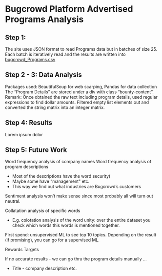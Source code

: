 # Bugcrowd Platform Advertised Programs Analysis

## Step 1:
The site uses JSON format to read Programs data but in batches of size 25. Each batch is iteratively read and the results are written into [bugcrowd_Programs.csv](https://github.com/aytuncilhan/BugcrowdAnalysis/blob/master/bugcrowd_Programs.csv)

## Step 2 - 3: Data Analysis
Packages used: BeautifulSoup for web scarping, Pandas for data collection
The “Program Details” are stored under a div with class “bounty-content”.
Remark:
Once obtained the raw text including program details, used regular expressions to find dollar amounts. Filtered empty list elements out and converted the string matrix into an integer matrix.

## Step 4: Results

Lorem ipsum dolor

## Step 5: Future Work

Word frequency analysis of company names
Word frequency analysis of program descriptions 
* Most of the descriptions have the word security)
* Maybe some have “management" etc.
* This way we find out what industries are Bugcrowd’s customers

Sentiment analysis won’t make sense since most probably all will turn out neutral.

Collatation analysis of specific words 
* E.g. colotation analysis of the word unity: over the entire dataset you check which words this words is mentioned together.

First spend: unsupervised ML to see top 10 topics. Depending on the result (if promising), you can go for a supervised ML.

Rewards Targets

If no accurate results - we can go thru the program details manually ...
* Title - company description etc.

